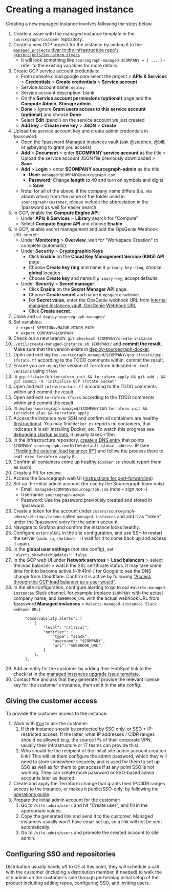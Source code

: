# Creating a managed instance

Creating a new managed instance involves following the steps below.

1. Create a issue with the managed instance template in the `sourcegraph/customer` repository.
1. Create a new GCP project for the instance by adding it to the [`managed_projects` tfvar in the infrastructure repo's `gcp/projects/terraform.tfvars`](https://sourcegraph.com/search?q=context:global+repo:%5Egithub%5C.com/sourcegraph/infrastructure%24%40main+managed_projects+%3D+%7B+:%5B_%5D+%7D&patternType=structural)
    - It will look something like `sourcegraph-managed-$COMPANY = { ... }` - refer to the existing variables for more details
1. Create GCP service account credentials:
    - From console.cloud.google.com select the project > **APIs & Services** > **Credentials** > **Create credentials** > **Service account**
    - Service account name: `deploy`
    - Service account description: blank
    - On the **Service account permissions (optional)** page add the **Compute Admin**, **Storage admin**.
    - **Done** > ignore **Grant users access to this service account (optional)** and choose **Done**
    - Select **Edit** (pencil) on the service account we just created
    - **Add key** > **Create new key** > **JSON** > **Create**
1. Upload the service account key and create admin credentials in 1password:
    - Open the 1password [Managed instances vault](https://my.1password.com/vaults/l35e5xtcfsk5suuj4vfj76hqpy/allitems) (ask @stephen, @bill, or @beyang to grant you access)
    - **Add** > **Document** > enter **$COMPANY service account** as the title > Upload the service account JSON file previously downloaded > **Save**
    - **Add** > **Login** > enter **$COMPANY sourcegraph-admin** as the title
      - **User:** `managed+$COMPANY@sourcegraph.com`
      - **Password:** Change **length** to 40 and turn on symbols and digits > **Save**
    - Note: for all of the above, if the company name differs (i.e. via abbreviation) from the name of the folder used in `sourcegraph/customer`, please include the abbreviation in the 1password as well for easier search
1. In GCP, enable the **Compute Engine API**:
   - Under **APIs & Services** > **Library** search for "Compute"
   - Select **Compute Engine API** and choose **Enable**
1. In GCP, enable secret management and add the OpsGenie Webhook URL secret:
   - Under **Monitoring** > **Overview**, wait for "Workspace Creation" to complete (automatic).
   - Under **Security** > **Cryptographic Keys**
     - Click **Enable** on the **Cloud Key Management Service (KMS) API** page.
     - Choose **Create key ring** and name it `primary-key-ring`, choose **global** location.
     - Choose **Create key** and name it `primary-key`, accept defaults.
   - Under **Security** > **Secret manager**:
     - Click **Enable** on the **Secret Manager API** page.
     - Choose **Create secret** and name it `opsgenie-webhook`
     - For **Secret value**, enter the OpsGenie webhook URL from [Internal managed instances vault: OpsGenie Webhook URL](https://my.1password.com/vaults/nwbckdjmg4p7y4ntestrtopkuu/allitems/d64bhllfw4wyybqnd4c3wvca2m)
     - Click **Create secret**.
1. Clone and `cd deploy-sourcegraph-managed/`
1. Set variables:
   - `export VERSION=vMAJOR.MINOR.PATH`
   - `export COMPANY=$COMPANY`
1. Check out a new branch: `git checkout $COMPANY/create-instance`
1. `./util/create-managed-instance.sh $COMPANY/` and **commit the result**. Make sure that the version exists in [deploy-sourcegraph-docker](https://github.com/sourcegraph/deploy-sourcegraph-docker/tags).
1. Open and edit `deploy-sourcegraph-managed/$COMPANY/gcp-tfstate/gcp-tfstate.tf` according to the TODO comments within, commit the result.
1. Ensure you are using the version of Terraform indicated in `.tool-versions` using `tfenv`
1. In `gcp-tfstate` run `terraform init && terraform apply && git add . && git commit -m 'initialize GCP tfstate bucket'`
1. Open and edit `infrastructure.tf` according to the TODO comments within and commit the result.
1. Open and edit `terraform.tfvars` according to the TODO comments within and commit the result.
1. In `deploy-sourcegraph-managed/$COMPANY` run `terraform init && terraform plan && terraform apply`
1. Access the instance over SSH and confirm all containers are healthy ([instructions](operations.md#ssh-access)). You may find `docker ps` reports no containers, that indicates it is still installing Docker, etc. To watch this progress see [debugging startup scripts](operations.md#debugging-startup-scripts), it usually takes <10m.
1. In the infrastructure repository, [create a DNS entry](https://github.com/sourcegraph/infrastructure/blob/main/dns/sourcegraph.managed.tf) that points `$COMPANY.sourcegraph.com` to the `default-global-address` IP (see ["Finding the external load balancer IP"](operations.md#finding-the-external-ips)) and follow the process there to `asdf exec terraform apply` it.
1. Confirm all containers come up healthy (`docker ps` should report them as such)
1. Create a PR for review.
1. Access the Sourcegraph web UI ([instructions for port-forwarding](operations.md#port-forwarding-direct-access-to-caddy-jaeger-and-grafana))
1. Set up the initial admin account (for use by the Sourcegraph team only)
   - Email: `managed+$COMPANY@sourcegraph.com` (note `+` sign not `-`)
   - Username: `sourcegraph-admin`
   - Password: Use the password previously created and stored in 1password.
1. Create a token for the account under `/users/sourcegraph-admin/settings/tokens` called `managed-instances` and add it as "token" under the 1password entry for the admin account.
1. Navigate to Grafana and confirm the instance looks healthy.
1. Configure `externalURL` in the site configuration, and use SSH to restart the server (`sudo su`, `shutdown -r`) wait for it to come back up and access it again.
1. In the **global user settings** (not site config), set `"alerts.showPatchUpdates": false`
1. In the GCP web UI under **Network services** > **Load balancers** > select the load balancer > watch the SSL certificate status. It may take some time for it to become active (~1h41m) / for Google to see the DNS change from Cloudflare. Confirm it is active by following ["Access through the GCP load balancer as a user would"](#access-through-the-gcp-load-balancer-as-a-user-would).
1. In the site configuration, configure alerting to go to our `#alerts-managed-instances` Slack channel, for example (replace `$COMPANY` with the actual company name, and `$WEBHOOK_URL` with the actual webhook URL from 1password **Managed instances** > `#alerts-managed-instances Slack webhook URL`):
   ```
		"observability.alerts": [
			{
				"level": "critical",
				"notifier": {
					"type": "slack",
					"username": "$COMPANY",
					"url": "$WEBHOOK_URL"
				}
			},
		],
   ```
1. Add an entry for the customer by adding their HubSpot link to the checklist in the [managed instances upgrade issue template](../../releases/upgrade_managed_issue_template.md).
1. Contact #ce and ask that they generate / provide the relevant license key for the customer's instance, then set it in the site config.

## Giving the customer access

To provide the customer access to the instance:

1. Work with [#ce](../../../ce/index.md) to ask the customer:
   1. If their instance should be protected by SSO only, or SSO + IP-restricted access. If the latter, what IP addresses / CIDR ranges should be allowed (e.g. the source IPs of their corporate VPN, usually their infrastructure or IT teams can provide this).
   1. Who should be the recipient of the initial site admin account creation link? This will let them configure the admin password, which they will need to store somewhere securely, and is used for them to set up SSO as well as for them to get access if at any point SSO is not working. They can create more password or SSO-based admin accounts later as desired.
1. Create and apply the Terraform change that grants their IP/CIDR ranges access to the instance, or makes it public/SSO-only, by following the [operations guide](operations.md).
1. Prepare the initial admin account for the customer:
   1. Go to `/site-admin/users` and hit "Create user", and fill in the appropriate values.
   1. Copy the generated link and send it to the customer. Managed instances usually won't have email set up, so a link will not be sent automatically.
   1. Go to `/site-admin/users` and promote the created account to site admin.

## Configuring SSO and repositories

Distribution usually hands off to CE at this point, they will schedule a call with the customer (including a distribution member, if needed) to walk the site admin on the customer's side through performing initial setup of the product including adding repos, configuring SSO, and inviting users.
